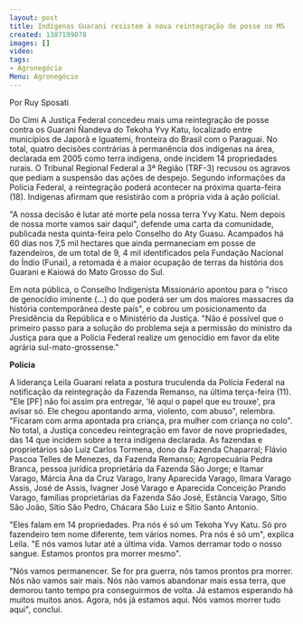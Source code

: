 ```yaml
---
layout: post
title: Indígenas Guarani resistem à nova reintegração de posse no MS
created: 1387199078
images: []
video: 
tags:
- Agronegócio
Menu: Agronegócio
---
```



Por Ruy Sposati

Do Cimi
A Justiça Federal concedeu mais uma reintegração de posse contra os Guarani Ñandeva do Tekoha Yvy Katu, localizado entre municípios de Japorã e Iguatemi, fronteira do Brasil com o Paraguai. No total, quatro decisões contrárias à permanência dos indígenas na área, declarada em 2005 como terra indígena, onde incidem 14 propriedades rurais.
O Tribunal Regional Federal a 3ª Região (TRF-3) recusou os agravos que pediam a suspensão das ações de despejo. Segundo informações da Polícia Federal, a reintegração poderá acontecer na próxima quarta-feira (18). Indígenas afirmam que resistirão com a própria vida à ação policial.


"A nossa decisão é lutar até morte pela nossa terra Yvy Katu. Nem depois de nossa morte vamos sair daqui", defende uma carta da comunidade, publicada nesta quinta-feira pelo Conselho do Aty Guasu.
Acampados há 60 dias nos 7,5 mil hectares que ainda permaneciam em posse de fazendeiros, de um total de 9, 4 mil identificados pela Fundação Nacional do Índio (Funai), a retomada é a maior ocupação de terras da história dos Guarani e Kaiowá do Mato Grosso do Sul.


Em nota pública, o Conselho Indigenista Missionário apontou para o "risco de genocídio iminente (...) do que poderá ser um dos maiores massacres da história contemporânea deste país", e cobrou um posicionamento da Presidência da República e o Ministério da Justiça. "Não é possível que o primeiro passo para a solução do problema seja a permissão do ministro da Justiça para que a Polícia Federal realize um genocídio em favor da elite agrária sul-mato-grossense."

**Polícia**


A liderança Leila Guarani relata a postura truculenda da Polícia Federal na notificação da reintegração da Fazenda Remanso, na última terça-feira (11). "Ele [PF] não foi assim pra entregar, 'lê aqui o papel que eu trouxe', pra avisar só. Ele chegou apontando arma, violento, com abuso", relembra. "Ficaram com arma apontada pra criança, pra mulher com criança no colo".
No total, a Justiça concedeu reintegração em favor de nove propriedades, das 14 que incidem sobre a terra indígena declarada. As fazendas e proprietários são Luiz Carlos Tormena, dono da Fazenda Chaparral; Flávio Pascoa Telles de Menezes, da Fazenda Remanso; Agropecuária Pedra Branca, pessoa jurídica proprietária da Fazenda São Jorge; e Itamar Varago, Márcia Ana da Cruz Varago, Irany Aparecida Varago, Ilmara Varago Assis, José de Assis, Ivagner José Varago e Aparecida Conceição Prando Varago, famílias proprietárias da Fazenda São José, Estância Varago, Sítio São João, Sítio São Pedro, Chácara São Luiz e Sítio Santo Antonio.


"Eles falam em 14 propriedades. Pra nós é só um Tekoha Yvy Katu. Só pro fazendeiro tem nome diferente, tem vários nomes. Pra nós é só um", explica Leila. "E nós vamos lutar até a última vida. Vamos derramar todo o nosso sangue. Estamos prontos pra morrer mesmo".


"Nós vamos permanencer. Se for pra guerra, nós tamos prontos pra morrer. Nós não vamos sair mais. Nós não vamos abandonar mais essa terra, que demorou tanto tempo pra conseguirmos de volta. Já estamos esperando há muitos muitos anos. Agora, nós já estamos aqui. Nós vamos morrer tudo aqui", conclui.

